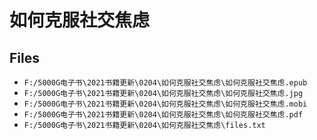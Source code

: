 # 如何克服社交焦虑

## Files

- `F:/5000G电子书\2021书籍更新\0204\如何克服社交焦虑\如何克服社交焦虑.epub`
- `F:/5000G电子书\2021书籍更新\0204\如何克服社交焦虑\如何克服社交焦虑.jpg`
- `F:/5000G电子书\2021书籍更新\0204\如何克服社交焦虑\如何克服社交焦虑.mobi`
- `F:/5000G电子书\2021书籍更新\0204\如何克服社交焦虑\如何克服社交焦虑.pdf`
- `F:/5000G电子书\2021书籍更新\0204\如何克服社交焦虑\files.txt`
